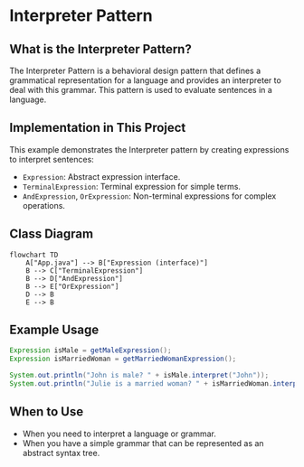 # Interpreter Pattern

## What is the Interpreter Pattern?
The Interpreter Pattern is a behavioral design pattern that defines a grammatical representation for a language and provides an interpreter to deal with this grammar. This pattern is used to evaluate sentences in a language.

## Implementation in This Project
This example demonstrates the Interpreter pattern by creating expressions to interpret sentences:

- `Expression`: Abstract expression interface.
- `TerminalExpression`: Terminal expression for simple terms.
- `AndExpression`, `OrExpression`: Non-terminal expressions for complex operations.

## Class Diagram
```mermaid
flowchart TD
    A["App.java"] --> B["Expression (interface)"]
    B --> C["TerminalExpression"]
    B --> D["AndExpression"]
    B --> E["OrExpression"]
    D --> B
    E --> B
```

## Example Usage
```java
Expression isMale = getMaleExpression();
Expression isMarriedWoman = getMarriedWomanExpression();

System.out.println("John is male? " + isMale.interpret("John"));
System.out.println("Julie is a married woman? " + isMarriedWoman.interpret("Married Julie"));
```

## When to Use
- When you need to interpret a language or grammar.
- When you have a simple grammar that can be represented as an abstract syntax tree. 